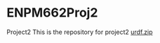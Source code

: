 # ENPM662Proj2
Project2
This is the repository for project2
[urdf.zip](https://github.com/ChandanSalil/ENPM662Proj2/files/10201716/urdf.zip)
